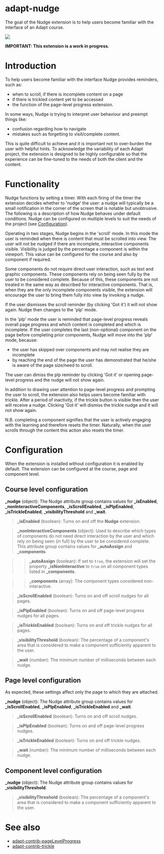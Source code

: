 # adapt-nudge

The goal of the Nudge extension is to help users become familiar with the interface of an Adapt course.

![](https://cloud.githubusercontent.com/assets/1228225/21434586/409796a0-c86d-11e6-8291-aee772e83a46.gif)

**IMPORTANT: This extension is a work in progress.**

# Introduction

To help users become familiar with the interface Nudge provides reminders, such as:
- when to scroll, if there is incomplete content on a page
- if there is trickled content yet to be accessed
- the function of the page-level progress extension.

In some ways, Nudge is trying to interpret user behaviour and preempt things like:
- confusion regarding how to navigate
- mistakes such as forgetting to visit/complete content.

This is quite difficult to achieve and it is important not to over-burden the user with helpful hints. To acknowledge the variability of each Adapt project, the extension is designed to be highly configurable so that the experience can be fine-tuned to the needs of both the client and the content.

# Functionality

Nudge functions by setting a timer. With each firing of the timer the extension decides whether to 'nudge' the user: a nudge will typically be a small notification in the corner of the screen that is notable but unobtrusive. The following is a description of how Nudge behaves under default conditions. Nudge can be configured on multiple levels to suit the needs of the project (see [Configuration](#user-content-configuration)).

Operating in two stages, Nudge begins in the 'scroll' mode. In this mode the user is reminded when there is content that must be scrolled into view. The user will not be nudged if there are incomplete, interactive components visible. Visibility is judged by the percentage a component is within the viewport. This value can be configured for the course and also by component if required.

Some components do not require direct user interaction, such as text and graphic components. These components rely on being seen fully by the user to be considered complete. Because of this, these components are not treated in the same way as described for interactive components. That is, when they are the only incomplete components visible, the extension will encourage the user to bring them fully into view by invoking a nudge.

If the user dismisses the scroll reminder (by clicking 'Got it') it will not show again. Nudge then changes to the 'plp' mode.

In the 'plp' mode the user is reminded that page-level progress reveals overall page progress and which content is completed and which is incomplete. If the user completes the last (non-optional) component on the page before completing prior components, Nudge will move into the 'plp' mode, because:

- the user has skipped over components and may not realise they are incomplete
- by reaching the end of the page the user has demonstrated that he/she is aware of the page size/need to scroll.

The user can dimiss the plp reminder by clicking 'Got it' or opening page-level progress and the nudge will not show again.

In addition to drawing user attention to page-level progress and prompting the user to scroll, the extension also helps users become familiar with trickle. After a period of inactivity, if the trickle button is visible then the user will receive a nudge. Clicking 'Got it' will dismiss the trickle nudge and it will not show again.

N.B. completing a component signifies that the user is actively engaging with the learning and therefore resets the timer. Naturally, when the user scrolls through the content this action also resets the timer.

# Configuration

When the extension is installed without configuration it is enabled by default. The extension can be configured at the course, page and component level.

## Course level configuration

**_nudge** (object): The Nudge attribute group contains values for **_isEnabled**, **_nonInteractiveComponents**, **_isScrollEnabled**, **_isPlpEnabled**, **_isTrickleEnabled**, **_visibilityThreshold** and **_wait**.

>**_isEnabled** (boolean): Turns on and off the **Nudge** extension.

>**_nonInteractiveComponents** (object): Used to describe which types of components do not need direct interaction by the user and which rely on being seen (in full) by the user to be considered complete. This attribute group contains values for **_autoAssign** and **_components**.

>>**_autoAssign** (boolean): If set to `true`, the extension will set the property **_isNonInteractive** to `true` on all component types listed in **_components**.

>>**_components** (array): The component types considered non-interactive.

>**_isScrollEnabled** (boolean): Turns on and off scroll nudges for all pages.

>**_isPlpEnabled** (boolean): Turns on and off page-level progress nudges for all pages.

>**_isTrickleEnabled** (boolean): Turns on and off trickle nudges for all pages.

>**_visibilityThreshold** (boolean): The percentage of a component's area that is considered to make a component sufficiently apparent to the user.

>**_wait** (number): The minimum number of milliseconds between each nudge.

## Page level configuration

As expected, these settings affect only the page to which they are attached.

**_nudge** (object): The Nudge attribute group contains values for **_isScrollEnabled**, **_isPlpEnabled**, **_isTrickleEnabled** and **_wait**.

>**_isScrollEnabled** (boolean): Turns on and off scroll nudges.

>**_isPlpEnabled** (boolean): Turns on and off page-level progress nudges.

>**_isTrickleEnabled** (boolean): Turns on and off trickle nudges.

>**_wait** (number): The minimum number of milliseconds between each nudge.

## Component level configuration

**_nudge** (object): The Nudge attribute group contains values for **_visibilityThreshold**.

>**_visibilityThreshold** (boolean): The percentage of a component's area that is considered to make a component sufficiently apparent to the user.

# See also

- [adapt-contrib-pageLevelProgress](https://github.com/adaptlearning/adapt-contrib-pageLevelProgress)
- [adapt-contrib-trickle](https://github.com/adaptlearning/adapt-contrib-trickle)